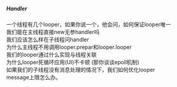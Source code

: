
##### Handler
一个线程有几个looper，如果你说一个，他会问，如何保证looper唯一  
我们能在主线程直接new无参handler吗  
我们应该怎么样在子线程问handler  
为什么主线程不用调用looper.prepar和looper.looper   
我们的looper通过什么实现与线程关联  
为什么looper死循环应用(UI)不卡顿 (那你谈谈epoll机制)  
如果我们的子线程没有消息处理的情况下，我们如何优化looper   
message上限怎么办。